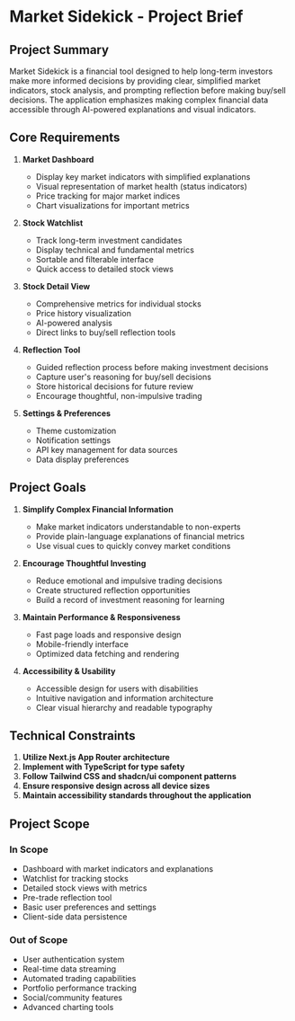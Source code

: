 # Market Sidekick - Project Brief

## Project Summary
Market Sidekick is a financial tool designed to help long-term investors make more informed decisions by providing clear, simplified market indicators, stock analysis, and prompting reflection before making buy/sell decisions. The application emphasizes making complex financial data accessible through AI-powered explanations and visual indicators.

## Core Requirements

1. **Market Dashboard**
   - Display key market indicators with simplified explanations
   - Visual representation of market health (status indicators)
   - Price tracking for major market indices
   - Chart visualizations for important metrics

2. **Stock Watchlist**
   - Track long-term investment candidates
   - Display technical and fundamental metrics
   - Sortable and filterable interface
   - Quick access to detailed stock views

3. **Stock Detail View**
   - Comprehensive metrics for individual stocks
   - Price history visualization
   - AI-powered analysis
   - Direct links to buy/sell reflection tools

4. **Reflection Tool**
   - Guided reflection process before making investment decisions
   - Capture user's reasoning for buy/sell decisions
   - Store historical decisions for future review
   - Encourage thoughtful, non-impulsive trading

5. **Settings & Preferences**
   - Theme customization
   - Notification settings
   - API key management for data sources
   - Data display preferences

## Project Goals

1. **Simplify Complex Financial Information**
   - Make market indicators understandable to non-experts
   - Provide plain-language explanations of financial metrics
   - Use visual cues to quickly convey market conditions

2. **Encourage Thoughtful Investing**
   - Reduce emotional and impulsive trading decisions
   - Create structured reflection opportunities
   - Build a record of investment reasoning for learning

3. **Maintain Performance & Responsiveness**
   - Fast page loads and responsive design
   - Mobile-friendly interface
   - Optimized data fetching and rendering

4. **Accessibility & Usability**
   - Accessible design for users with disabilities
   - Intuitive navigation and information architecture
   - Clear visual hierarchy and readable typography

## Technical Constraints

1. **Utilize Next.js App Router architecture**
2. **Implement with TypeScript for type safety**
3. **Follow Tailwind CSS and shadcn/ui component patterns**
4. **Ensure responsive design across all device sizes**
5. **Maintain accessibility standards throughout the application**

## Project Scope

### In Scope
- Dashboard with market indicators and explanations
- Watchlist for tracking stocks
- Detailed stock views with metrics
- Pre-trade reflection tool
- Basic user preferences and settings
- Client-side data persistence

### Out of Scope
- User authentication system
- Real-time data streaming
- Automated trading capabilities
- Portfolio performance tracking
- Social/community features
- Advanced charting tools
